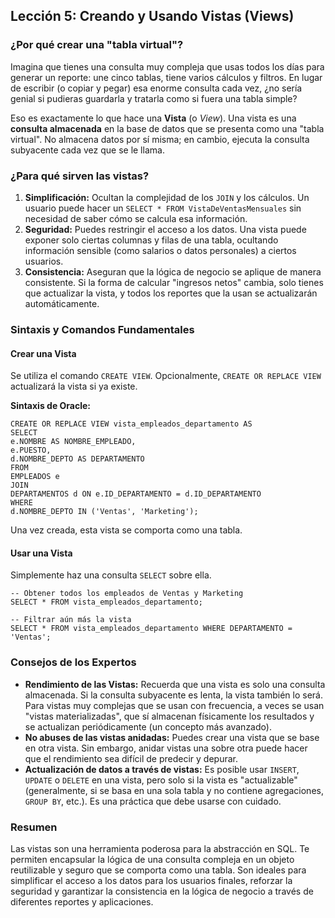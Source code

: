 ## Lección 5: Creando y Usando Vistas (Views)

### ¿Por qué crear una "tabla virtual"?

Imagina que tienes una consulta muy compleja que usas todos los días para generar un reporte: une cinco tablas, tiene varios cálculos y filtros. En lugar de escribir (o copiar y pegar) esa enorme consulta cada vez, ¿no sería genial si pudieras guardarla y tratarla como si fuera una tabla simple?

Eso es exactamente lo que hace una **Vista** (o *View*). Una vista es una **consulta almacenada** en la base de datos que se presenta como una "tabla virtual". No almacena datos por sí misma; en cambio, ejecuta la consulta subyacente cada vez que se le llama.

### ¿Para qué sirven las vistas?
1.  **Simplificación:** Ocultan la complejidad de los `JOIN` y los cálculos. Un usuario puede hacer un `SELECT * FROM VistaDeVentasMensuales` sin necesidad de saber cómo se calcula esa información.
2.  **Seguridad:** Puedes restringir el acceso a los datos. Una vista puede exponer solo ciertas columnas y filas de una tabla, ocultando información sensible (como salarios o datos personales) a ciertos usuarios.
3.  **Consistencia:** Aseguran que la lógica de negocio se aplique de manera consistente. Si la forma de calcular "ingresos netos" cambia, solo tienes que actualizar la vista, y todos los reportes que la usan se actualizarán automáticamente.

### Sintaxis y Comandos Fundamentales

#### Crear una Vista

Se utiliza el comando `CREATE VIEW`. Opcionalmente, `CREATE OR REPLACE VIEW` actualizará la vista si ya existe.

**Sintaxis de Oracle:**
```oracle
CREATE OR REPLACE VIEW vista_empleados_departamento AS
SELECT
e.NOMBRE AS NOMBRE_EMPLEADO,
e.PUESTO,
d.NOMBRE_DEPTO AS DEPARTAMENTO
FROM
EMPLEADOS e
JOIN
DEPARTAMENTOS d ON e.ID_DEPARTAMENTO = d.ID_DEPARTAMENTO
WHERE
d.NOMBRE_DEPTO IN ('Ventas', 'Marketing');
```

Una vez creada, esta vista se comporta como una tabla.

#### Usar una Vista
Simplemente haz una consulta `SELECT` sobre ella.
```oracle
-- Obtener todos los empleados de Ventas y Marketing
SELECT * FROM vista_empleados_departamento;

-- Filtrar aún más la vista
SELECT * FROM vista_empleados_departamento WHERE DEPARTAMENTO = 'Ventas';
```

### Consejos de los Expertos
- **Rendimiento de las Vistas:** Recuerda que una vista es solo una consulta almacenada. Si la consulta subyacente es lenta, la vista también lo será. Para vistas muy complejas que se usan con frecuencia, a veces se usan "vistas materializadas", que sí almacenan físicamente los resultados y se actualizan periódicamente (un concepto más avanzado).
- **No abuses de las vistas anidadas:** Puedes crear una vista que se base en otra vista. Sin embargo, anidar vistas una sobre otra puede hacer que el rendimiento sea difícil de predecir y depurar.
- **Actualización de datos a través de vistas:** Es posible usar `INSERT`, `UPDATE` o `DELETE` en una vista, pero solo si la vista es "actualizable" (generalmente, si se basa en una sola tabla y no contiene agregaciones, `GROUP BY`, etc.). Es una práctica que debe usarse con cuidado.

### Resumen
Las vistas son una herramienta poderosa para la abstracción en SQL. Te permiten encapsular la lógica de una consulta compleja en un objeto reutilizable y seguro que se comporta como una tabla. Son ideales para simplificar el acceso a los datos para los usuarios finales, reforzar la seguridad y garantizar la consistencia en la lógica de negocio a través de diferentes reportes y aplicaciones.
